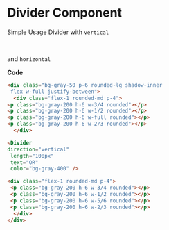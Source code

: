 # Divider Component

Simple Usage Divider with `vertical`

<div class="bg-gray-50 p-6 rounded-lg shadow-inner flex w-full justify-between">
  <div class="flex-1 rounded-md p-4"> 
    <p class="bg-gray-200 h-6 w-3/4 rounded"></p>
    <p class="bg-gray-200 h-6 w-1/2 rounded"></p>
    <p class="bg-gray-200 h-6 w-full rounded"></p>
    <p class="bg-gray-200 h-6 w-2/3 rounded"></p>
  </div>

<Divider direction="vertical" length="" text="OR" color="bg-gray-400" />

  <div class="flex-1 rounded-md p-4">
    <p class="bg-gray-200 h-6 w-3/4 rounded"></p>
    <p class="bg-gray-200 h-6 w-1/2 rounded"></p>
    <p class="bg-gray-200 h-6 w-5/6 rounded"></p>
    <p class="bg-gray-200 h-6 w-2/3 rounded"></p>
  </div>
</div>

<br/>

and `horizontal`

<div class="bg-gray-50 p-6 rounded-lg shadow-inner flex flex-col w-full justify-between">
  <div class="flex-1 rounded-md p-4"> 
    <p class="bg-gray-200 h-6 w-2/3 rounded"></p>
    <p class="bg-gray-200 h-6 w-3/4 rounded"></p>
    <p class="bg-gray-200 h-6 w-1/2 rounded"></p>
    <p class="bg-gray-200 h-6 w-full rounded"></p>
  </div>
  <Divider length="250px" text="OR" color="bg-gray-400"/>
  <div class="flex-1 rounded-md p-4">
    <p class="bg-gray-200 h-6 w-3/4 rounded"></p>
    <p class="bg-gray-200 h-6 w-1/2 rounded"></p>
    <p class="bg-gray-200 h-6 w-5/6 rounded"></p>
    <p class="bg-gray-200 h-6 w-2/3 rounded"></p>
  </div>
</div>

**Code**

```md
<div class="bg-gray-50 p-6 rounded-lg shadow-inner
 flex w-full justify-between">
  <div class="flex-1 rounded-md p-4"> 
<p class="bg-gray-200 h-6 w-3/4 rounded"></p>
<p class="bg-gray-200 h-6 w-1/2 rounded"></p>
<p class="bg-gray-200 h-6 w-full rounded"></p>
<p class="bg-gray-200 h-6 w-2/3 rounded"></p>
  </div>

<Divider 
direction="vertical"
 length="100px" 
 text="OR" 
 color="bg-gray-400" />

<div class="flex-1 rounded-md p-4">
 <p class="bg-gray-200 h-6 w-3/4 rounded"></p>
 <p class="bg-gray-200 h-6 w-1/2 rounded"></p>
 <p class="bg-gray-200 h-6 w-5/6 rounded"></p>
 <p class="bg-gray-200 h-6 w-2/3 rounded"></p>
  </div>
</div>
```